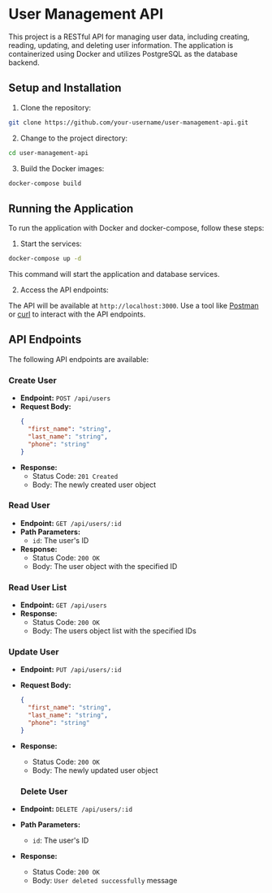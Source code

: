 # User Management API

This project is a RESTful API for managing user data, including creating, reading, updating, and deleting user information. The application is containerized using Docker and utilizes PostgreSQL as the database backend.

## Setup and Installation

1. Clone the repository:
```bash
git clone https://github.com/your-username/user-management-api.git
```
2. Change to the project directory:
```bash
cd user-management-api
```
3. Build the Docker images:
```bash
docker-compose build
```

## Running the Application

To run the application with Docker and docker-compose, follow these steps:

1. Start the services:
```bash
docker-compose up -d
```
This command will start the application and database services.

2. Access the API endpoints:

The API will be available at `http://localhost:3000`. Use a tool like [Postman](https://www.postman.com/) or [curl](https://curl.se/) to interact with the API endpoints.

## API Endpoints

The following API endpoints are available:

### Create User

- **Endpoint:** `POST /api/users`
- **Request Body:**
  ```json
  {
    "first_name": "string",
    "last_name": "string",
    "phone": "string"
  }
  ```
- **Response:**
  - Status Code: `201 Created`
  - Body: The newly created user object

### Read User

- **Endpoint:** `GET /api/users/:id`
- **Path Parameters:**
  - `id`: The user's ID
- **Response:**
  - Status Code: `200 OK`
  - Body: The user object with the specified ID

### Read User List

- **Endpoint:** `GET /api/users`
- **Response:**
  - Status Code: `200 OK`
  - Body: The users object list with the specified IDs


### Update User

- **Endpoint:** `PUT /api/users/:id`
- **Request Body:**
  ```json
  {
    "first_name": "string",
    "last_name": "string",
    "phone": "string"
  }
  ```
- **Response:**
  - Status Code: `200 OK`
  - Body: The newly updated user object

  ### Delete User

- **Endpoint:** `DELETE /api/users/:id`
- **Path Parameters:**
  - `id`: The user's ID
- **Response:**
  - Status Code: `200 OK`
  - Body: `User deleted successfully` message